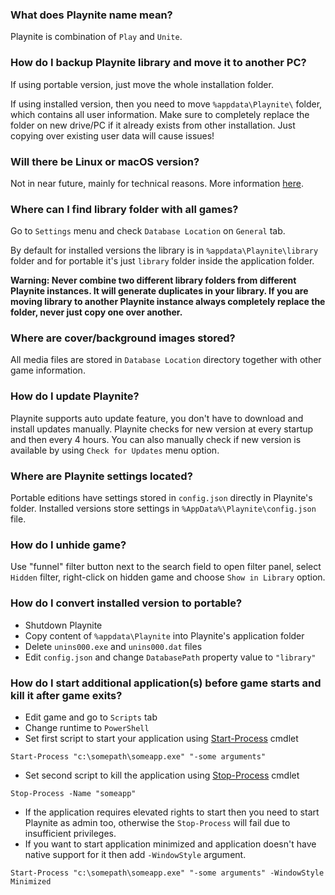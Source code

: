 ### What does Playnite name mean?

Playnite is combination of `Play` and `Unite`.

### How do I backup Playnite library and move it to another PC?

If using portable version, just move the whole installation folder.

If using installed version, then you need to move `%appdata\Playnite\` folder, which contains all user information. Make sure to completely replace the folder on new drive/PC if it already exists from other installation. Just copying over existing user data will cause issues!

### Will there be Linux or macOS version?

Not in near future, mainly for technical reasons. More information [here](https://github.com/JosefNemec/Playnite/issues/59).

### Where can I find library folder with all games?

Go to `Settings` menu and check `Database Location` on `General` tab.

By default for installed versions the library is in `%appdata\Playnite\library` folder and for portable it's just `library` folder inside the application folder.

**Warning: Never combine two different library folders from different Playnite instances. It will generate duplicates in your library. If you are moving library to another Playnite instance always completely replace the folder, never just copy one over another.**

### Where are cover/background images stored?

All media files are stored in `Database Location` directory together with other game information.

### How do I update Playnite?

Playnite supports auto update feature, you don't have to download and install updates manually. Playnite checks for new version at every startup and then every 4 hours. You can also manually check if new version is available by using `Check for Updates` menu option.

### Where are Playnite settings located?

Portable editions have settings stored in `config.json` directly in Playnite's folder. Installed versions store settings in `%AppData%\Playnite\config.json` file.

### How do I unhide game?

Use "funnel" filter button next to the search field to open filter panel, select `Hidden` filter, right-click on hidden game and choose `Show in Library` option.

### How do I convert installed version to portable?

* Shutdown Playnite
* Copy content of `%appdata\Playnite` into Playnite's application folder
* Delete `unins000.exe` and `unins000.dat` files
* Edit `config.json` and change `DatabasePath` property value to `"library"`

### How do I start additional application(s) before game starts and kill it after game exits?

* Edit game and go to `Scripts` tab
* Change runtime to `PowerShell`
* Set first script to start your application using [Start-Process](https://docs.microsoft.com/en-us/powershell/module/microsoft.powershell.management/start-process?view=powershell-6) cmdlet
```
Start-Process "c:\somepath\someapp.exe" "-some arguments"
```

* Set second script to kill the application using [Stop-Process](https://docs.microsoft.com/en-us/powershell/module/microsoft.powershell.management/stop-process?view=powershell-6) cmdlet

```
Stop-Process -Name "someapp"
```
* If the application requires elevated rights to start then you need to start Playnite as admin too, otherwise the `Stop-Process` will fail due to insufficient privileges.
* If you want to start application minimized and application doesn't have native support for it then add `-WindowStyle` argument.
```
Start-Process "c:\somepath\someapp.exe" "-some arguments" -WindowStyle Minimized
```